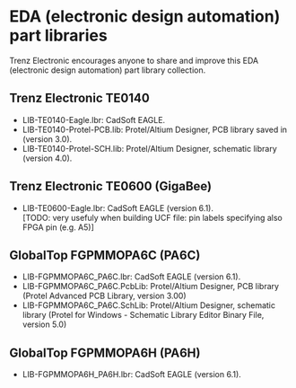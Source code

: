 # EDA (electronic design automation) part libraries
Trenz Electronic encourages anyone to share and improve this EDA (electronic design automation) part library collection.

## Trenz Electronic TE0140
- LIB-TE0140-Eagle.lbr: CadSoft EAGLE.
- LIB-TE0140-Protel-PCB.lib: Protel/Altium Designer, PCB library saved in (version 3.0).
- LIB-TE0140-Protel-SCH.lib: Protel/Altium Designer, schematic library (version 4.0).

## Trenz Electronic TE0600 (GigaBee)
- LIB-TE0600-Eagle.lbr: CadSoft EAGLE (version 6.1).<br />
  [TODO: very usefuly when building UCF file: pin labels specifying also FPGA pin (e.g. A5)]

## GlobalTop FGPMMOPA6C (PA6C)
- LIB-FGPMMOPA6C_PA6C.lbr: CadSoft EAGLE (version 6.1).
- LIB-FGPMMOPA6C_PA6C.PcbLib: Protel/Altium Designer, PCB library (Protel Advanced PCB Library, version 3.00)
- LIB-FGPMMOPA6C_PA6C.SchLib: Protel/Altium Designer, schematic library (Protel for Windows - Schematic Library Editor Binary File, version 5.0)

## GlobalTop FGPMMOPA6H (PA6H)
- LIB-FGPMMOPA6H_PA6H.lbr: CadSoft EAGLE (version 6.1).
